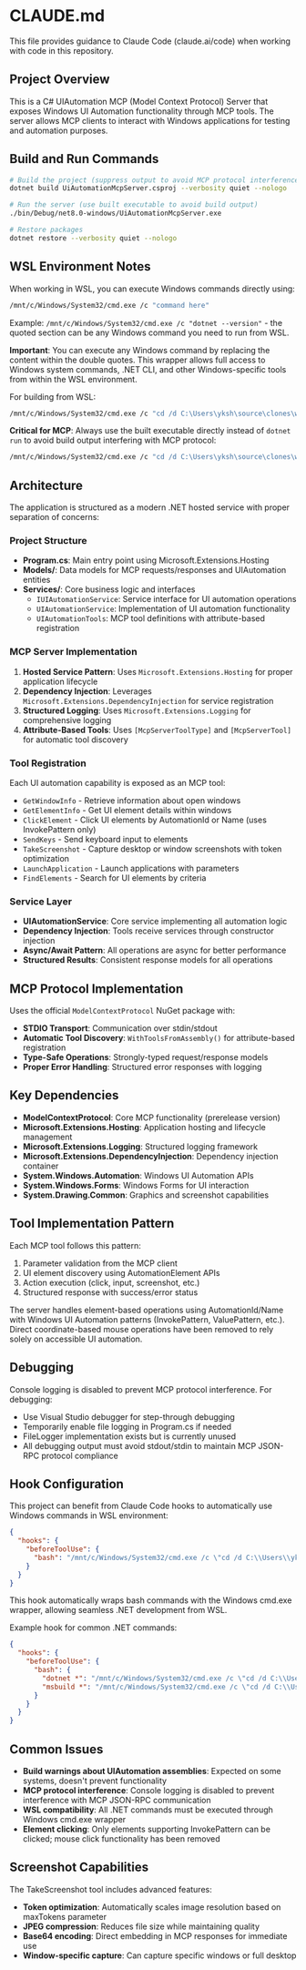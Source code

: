 # CLAUDE.md

This file provides guidance to Claude Code (claude.ai/code) when working with code in this repository.

## Project Overview

This is a C# UIAutomation MCP (Model Context Protocol) Server that exposes Windows UI Automation functionality through MCP tools. The server allows MCP clients to interact with Windows applications for testing and automation purposes.

## Build and Run Commands

```bash
# Build the project (suppress output to avoid MCP protocol interference)
dotnet build UiAutomationMcpServer.csproj --verbosity quiet --nologo

# Run the server (use built executable to avoid build output)
./bin/Debug/net8.0-windows/UiAutomationMcpServer.exe

# Restore packages
dotnet restore --verbosity quiet --nologo
```

## WSL Environment Notes

When working in WSL, you can execute Windows commands directly using:
```bash
/mnt/c/Windows/System32/cmd.exe /c "command here"
```
Example: `/mnt/c/Windows/System32/cmd.exe /c "dotnet --version"` - the quoted section can be any Windows command you need to run from WSL.

**Important**: You can execute any Windows command by replacing the content within the double quotes. This wrapper allows full access to Windows system commands, .NET CLI, and other Windows-specific tools from within the WSL environment.

For building from WSL:
```bash
/mnt/c/Windows/System32/cmd.exe /c "cd /d C:\Users\yksh\source\clones\win-UIAutomation-mcp && dotnet build UiAutomationMcpServer.csproj --verbosity quiet --nologo"
```

**Critical for MCP**: Always use the built executable directly instead of `dotnet run` to avoid build output interfering with MCP protocol:
```bash
/mnt/c/Windows/System32/cmd.exe /c "cd /d C:\Users\yksh\source\clones\win-UIAutomation-mcp && .\\bin\\Debug\\net8.0-windows\\UiAutomationMcpServer.exe"
```

## Architecture

The application is structured as a modern .NET hosted service with proper separation of concerns:

### **Project Structure**
- **Program.cs**: Main entry point using Microsoft.Extensions.Hosting
- **Models/**: Data models for MCP requests/responses and UIAutomation entities
- **Services/**: Core business logic and interfaces
  - `IUIAutomationService`: Service interface for UI automation operations
  - `UIAutomationService`: Implementation of UI automation functionality
  - `UIAutomationTools`: MCP tool definitions with attribute-based registration

### **MCP Server Implementation**
1. **Hosted Service Pattern**: Uses `Microsoft.Extensions.Hosting` for proper application lifecycle
2. **Dependency Injection**: Leverages `Microsoft.Extensions.DependencyInjection` for service registration
3. **Structured Logging**: Uses `Microsoft.Extensions.Logging` for comprehensive logging
4. **Attribute-Based Tools**: Uses `[McpServerToolType]` and `[McpServerTool]` for automatic tool discovery

### **Tool Registration**
Each UI automation capability is exposed as an MCP tool:
- `GetWindowInfo` - Retrieve information about open windows
- `GetElementInfo` - Get UI element details within windows
- `ClickElement` - Click UI elements by AutomationId or Name (uses InvokePattern only)
- `SendKeys` - Send keyboard input to elements
- `TakeScreenshot` - Capture desktop or window screenshots with token optimization
- `LaunchApplication` - Launch applications with parameters
- `FindElements` - Search for UI elements by criteria

### **Service Layer**
- **UIAutomationService**: Core service implementing all automation logic
- **Dependency Injection**: Tools receive services through constructor injection
- **Async/Await Pattern**: All operations are async for better performance
- **Structured Results**: Consistent response models for all operations

## MCP Protocol Implementation

Uses the official `ModelContextProtocol` NuGet package with:
- **STDIO Transport**: Communication over stdin/stdout
- **Automatic Tool Discovery**: `WithToolsFromAssembly()` for attribute-based registration
- **Type-Safe Operations**: Strongly-typed request/response models
- **Proper Error Handling**: Structured error responses with logging

## Key Dependencies

- **ModelContextProtocol**: Core MCP functionality (prerelease version)
- **Microsoft.Extensions.Hosting**: Application hosting and lifecycle management
- **Microsoft.Extensions.Logging**: Structured logging framework
- **Microsoft.Extensions.DependencyInjection**: Dependency injection container
- **System.Windows.Automation**: Windows UI Automation APIs
- **System.Windows.Forms**: Windows Forms for UI interaction
- **System.Drawing.Common**: Graphics and screenshot capabilities

## Tool Implementation Pattern

Each MCP tool follows this pattern:
1. Parameter validation from the MCP client
2. UI element discovery using AutomationElement APIs
3. Action execution (click, input, screenshot, etc.)
4. Structured response with success/error status

The server handles element-based operations using AutomationId/Name with Windows UI Automation patterns (InvokePattern, ValuePattern, etc.). Direct coordinate-based mouse operations have been removed to rely solely on accessible UI automation.

## Debugging

Console logging is disabled to prevent MCP protocol interference. For debugging:
- Use Visual Studio debugger for step-through debugging
- Temporarily enable file logging in Program.cs if needed
- FileLogger implementation exists but is currently unused
- All debugging output must avoid stdout/stdin to maintain MCP JSON-RPC protocol compliance

## Hook Configuration

This project can benefit from Claude Code hooks to automatically use Windows commands in WSL environment:

```json
{
  "hooks": {
    "beforeToolUse": {
      "bash": "/mnt/c/Windows/System32/cmd.exe /c \"cd /d C:\\Users\\yksh\\source\\clones\\win-UIAutomation-mcp && $COMMAND\""
    }
  }
}
```

This hook automatically wraps bash commands with the Windows cmd.exe wrapper, allowing seamless .NET development from WSL.

Example hook for common .NET commands:
```json
{
  "hooks": {
    "beforeToolUse": {
      "bash": {
        "dotnet *": "/mnt/c/Windows/System32/cmd.exe /c \"cd /d C:\\Users\\yksh\\source\\clones\\win-UIAutomation-mcp && dotnet $ARGS\"",
        "msbuild *": "/mnt/c/Windows/System32/cmd.exe /c \"cd /d C:\\Users\\yksh\\source\\clones\\win-UIAutomation-mcp && msbuild $ARGS\""
      }
    }
  }
}
```

## Common Issues

- **Build warnings about UIAutomation assemblies**: Expected on some systems, doesn't prevent functionality
- **MCP protocol interference**: Console logging is disabled to prevent interference with MCP JSON-RPC communication
- **WSL compatibility**: All .NET commands must be executed through Windows cmd.exe wrapper
- **Element clicking**: Only elements supporting InvokePattern can be clicked; mouse click functionality has been removed

## Screenshot Capabilities

The TakeScreenshot tool includes advanced features:
- **Token optimization**: Automatically scales image resolution based on maxTokens parameter
- **JPEG compression**: Reduces file size while maintaining quality
- **Base64 encoding**: Direct embedding in MCP responses for immediate use
- **Window-specific capture**: Can capture specific windows or full desktop